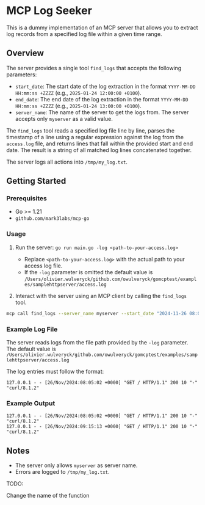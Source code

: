 # MCP Log Seeker

This is a dummy implementation of an MCP server that allows you to extract log records from a specified log file within a given time range.

## Overview

The server provides a single tool `find_logs` that accepts the following parameters:

- `start_date`: The start date of the log extraction in the format `YYYY-MM-DD HH:mm:ss +ZZZZ` (e.g., `2025-01-24 12:00:00 +0100`).
- `end_date`: The end date of the log extraction in the format `YYYY-MM-DD HH:mm:ss +ZZZZ` (e.g., `2025-01-24 13:00:00 +0100`).
- `server_name`: The name of the server to get the logs from. The server accepts only `myserver` as a valid value.

The `find_logs` tool reads a specified log file line by line, parses the timestamp of a line using a regular expression against the log from the `access.log` file, and returns lines that fall within the provided start and end date.
The result is a string of all matched log lines concatenated together.

The server logs all actions into `/tmp/my_log.txt`.

## Getting Started

### Prerequisites
- Go >= 1.21
- `github.com/mark3labs/mcp-go`

### Usage
1. Run the server: `go run main.go -log <path-to-your-access.log>`

   - Replace `<path-to-your-access.log>` with the actual path to your access log file.
   - If the `-log` parameter is omitted the default value is `/Users/olivier.wulveryck/github.com/owulveryck/gomcptest/examples/samplehttpserver/access.log`

2. Interact with the server using an MCP client by calling the `find_logs` tool.

```bash
mcp call find_logs --server_name myserver --start_date "2024-11-26 08:00:00 +0000"  --end_date "2024-11-27 11:00:00 +0000"
```

### Example Log File
The server reads logs from the file path provided by the `-log` parameter. The default value is  `/Users/olivier.wulveryck/github.com/owulveryck/gomcptest/examples/samplehttpserver/access.log`

The log entries must follow the format:
```text
127.0.0.1 - - [26/Nov/2024:08:05:02 +0000] "GET / HTTP/1.1" 200 10 "-" "curl/8.1.2"
```

### Example Output

```text
127.0.0.1 - - [26/Nov/2024:08:05:02 +0000] "GET / HTTP/1.1" 200 10 "-" "curl/8.1.2"
127.0.0.1 - - [26/Nov/2024:09:15:13 +0000] "GET / HTTP/1.1" 200 10 "-" "curl/8.1.2"
```

## Notes
- The server only allows `myserver` as server name.
- Errors are logged to `/tmp/my_log.txt`.

TODO:

Change the name of the function
